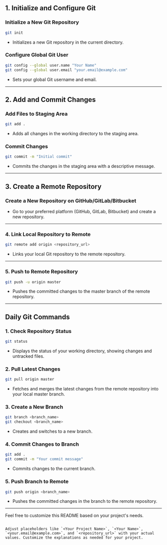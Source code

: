 ## 1. Initialize and Configure Git

### Initialize a New Git Repository

```bash
git init
```

- Initializes a new Git repository in the current directory.

### Configure Global Git User

```bash
git config --global user.name "Your Name"
git config --global user.email "your.email@example.com"
```

- Sets your global Git username and email.

---

## 2. Add and Commit Changes

### Add Files to Staging Area

```bash
git add .
```

- Adds all changes in the working directory to the staging area.

### Commit Changes

```bash
git commit -m "Initial commit"
```

- Commits the changes in the staging area with a descriptive message.

---

## 3. Create a Remote Repository

### Create a New Repository on GitHub/GitLab/Bitbucket

- Go to your preferred platform (GitHub, GitLab, Bitbucket) and create a new repository.

---

### 4. Link Local Repository to Remote

```bash
git remote add origin <repository_url>
```

- Links your local Git repository to the remote repository.

---

### 5. Push to Remote Repository

```bash
git push -u origin master
```

- Pushes the committed changes to the master branch of the remote repository.

---

## Daily Git Commands

### 1. Check Repository Status

```bash
git status
```

- Displays the status of your working directory, showing changes and untracked files.

### 2. Pull Latest Changes

```bash
git pull origin master
```

- Fetches and merges the latest changes from the remote repository into your local master branch.

### 3. Create a New Branch

```bash
git branch <branch_name>
git checkout <branch_name>
```

- Creates and switches to a new branch.

### 4. Commit Changes to Branch

```bash
git add .
git commit -m "Your commit message"
```

- Commits changes to the current branch.

### 5. Push Branch to Remote

```bash
git push origin <branch_name>
```

- Pushes the committed changes in the branch to the remote repository.

---

Feel free to customize this README based on your project's needs.

```

Adjust placeholders like `<Your Project Name>`, `<Your Name>`, `<your.email@example.com>`, and `<repository_url>` with your actual values. Customize the explanations as needed for your project.
```
